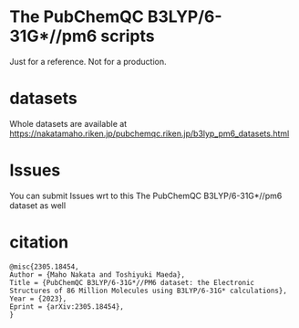 # The PubChemQC B3LYP/6-31G*//pm6 scripts

Just for a reference. Not for a production.

# datasets
Whole datasets are available at
https://nakatamaho.riken.jp/pubchemqc.riken.jp/b3lyp_pm6_datasets.html

# Issues
You can submit Issues wrt to this The PubChemQC B3LYP/6-31G*//pm6 dataset as well

# citation
```
@misc{2305.18454,
Author = {Maho Nakata and Toshiyuki Maeda},
Title = {PubChemQC B3LYP/6-31G*//PM6 dataset: the Electronic Structures of 86 Million Molecules using B3LYP/6-31G* calculations},
Year = {2023},
Eprint = {arXiv:2305.18454},
}
```
